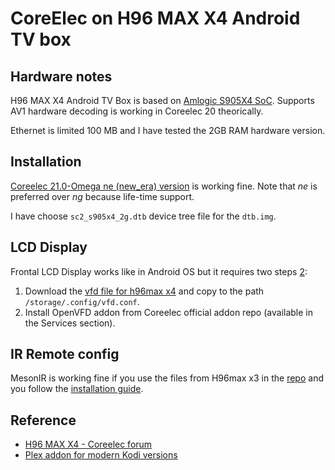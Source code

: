 # CoreElec on H96 MAX X4 Android TV box

## Hardware notes

H96 MAX X4 Android TV Box is based on [Amlogic S905X4 SoC](https://en.wikipedia.org/wiki/Amlogic#Media_player_SoCs_(S8_&_S9_family_gen_4)). Supports AV1 hardware decoding is working in Coreelec 20 theorically.

Ethernet is limited 100 MB and I have tested the 2GB RAM hardware version.

## Installation

[Coreelec 21.0-Omega ne (new_era) version](https://github.com/CoreELEC/CoreELEC/releases) is working fine. Note that *ne* is preferred over *ng* because life-time support.

I have choose `sc2_s905x4_2g.dtb` device tree file for the `dtb.img`.

## LCD Display

Frontal LCD Display works like in Android OS but it requires two steps [2](https://forum.libreelec.tv/thread/11736-led-vfd-displays-in-libreelec/):
1. Download the [vfd file for h96max x4](https://github.com/arthur-liberman/vfd-configurations/blob/master/h96-max-vfd.conf) and copy to the path `/storage/.config/vfd.conf`.
2. Install OpenVFD addon from Coreelec official addon repo (available in the Services section).

## IR Remote config

MesonIR is working fine if you use the files from H96max x3 in the [repo](https://github.com/CoreELEC/remotes/tree/main/MesonIR/H96%20MAX%20X3) and you follow the [installation guide](https://github.com/CoreELEC/remotes/wiki/01.-Quick-installation-guide).


## Reference

- [H96 MAX X4 - Coreelec forum](https://discourse.coreelec.org/t/h96-max-x4-soc-s905x4-2g-16-1gbe-wifi-2-4ghz-bt/19372)
- [Plex addon for modern Kodi versions](https://forums.plex.tv/t/plexmod-for-kodi-18-19-20/481208)
